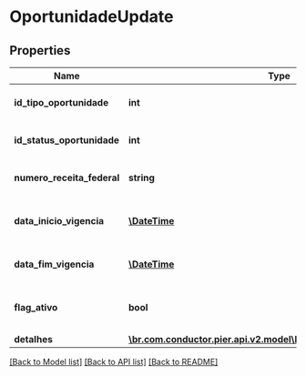 # OportunidadeUpdate

## Properties
Name | Type | Description | Notes
------------ | ------------- | ------------- | -------------
**id_tipo_oportunidade** | **int** | C\u00C3\u00B3digo identificador do tipo oportunidade | 
**id_status_oportunidade** | **int** | C\u00C3\u00B3digo identificador do status oportunidade | 
**numero_receita_federal** | **string** | N\u00C3\u00BAmero receita federal do cliente | 
**data_inicio_vigencia** | [**\DateTime**](\DateTime.md) | In\u00C3\u00ADcio da vig\u00C3\u00AAncia da oportunidade | 
**data_fim_vigencia** | [**\DateTime**](\DateTime.md) | Fim da vig\u00C3\u00AAncia da oportunidade | 
**flag_ativo** | **bool** | Atributo que indica se a oportunidade est\u00C3\u00A1 ativa | 
**detalhes** | [**\br.com.conductor.pier.api.v2.model\DetalheOportunidadeUpdate[]**](DetalheOportunidadeUpdate.md) | Lista de detalhes | 

[[Back to Model list]](../README.md#documentation-for-models) [[Back to API list]](../README.md#documentation-for-api-endpoints) [[Back to README]](../README.md)


